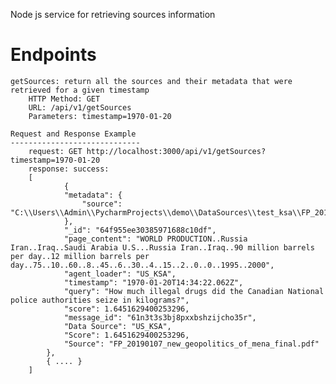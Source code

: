 Node js service for retrieving sources information 

Endpoints
=============

    getSources: return all the sources and their metadata that were retrieved for a given timestamp
        HTTP Method: GET
        URL: /api/v1/getSources
        Parameters: timestamp=1970-01-20

    Request and Response Example
    -----------------------------
        request: GET http://localhost:3000/api/v1/getSources?timestamp=1970-01-20
        response: success: 
        [
                {
                "metadata": {
                    "source": "C:\\Users\\Admin\\PycharmProjects\\demo\\DataSources\\test_ksa\\FP_20190107_new_geopolitics_of_mena_final.pdf"
                },
                "_id": "64f955ee30385971688c10df",
                "page_content": "WORLD PRODUCTION..Russia Iran..Iraq..Saudi Arabia U.S...Russia Iran..Iraq..90 million barrels per day..12 million barrels per day..75..10..60..8..45..6..30..4..15..2..0..0..1995..2000",
                "agent_loader": "US_KSA",
                "timestamp": "1970-01-20T14:34:22.062Z",
                "query": "How much illegal drugs did the Canadian National police authorities seize in kilograms?",
                "score": 1.6451629400253296,
                "message_id": "61n3t3s3bj8pxxbshzijcho35r",
                "Data Source": "US_KSA",
                "Score": 1.6451629400253296,
                "Source": "FP_20190107_new_geopolitics_of_mena_final.pdf"
            },
            { .... }
        ]